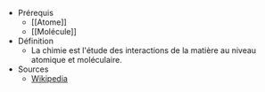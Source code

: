 - Prérequis
	- [[Atome]]
	- [[Molécule]]
- Définition
	- La chimie est l'étude des interactions de la matière au niveau atomique et moléculaire.
- Sources 
	- [Wikipedia](https://fr.wikipedia.org/wiki/Chimie)